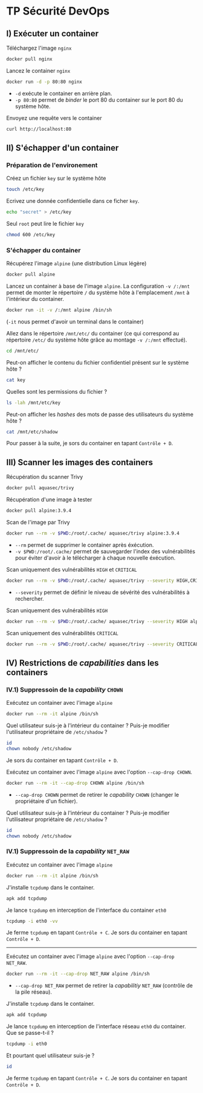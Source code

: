 # TP Sécurité DevOps

## I) Exécuter un container

Téléchargez l'image `nginx`

```bash
docker pull nginx
```

Lancez le container `nginx`

```bash
docker run -d -p 80:80 nginx

```

* `-d` exécute le container en arrière plan.
* `-p 80:80` permet de _binder_ le port 80 du container sur le port 80 du système hôte.

Envoyez une requête vers le container

```bash
curl http://localhost:80
```

## II) S'échapper d'un container

### Préparation de l'environement

Créez un fichier `key` sur le système hôte

```bash
touch /etc/key
```

Ecrivez une donnée confidentielle dans ce ficher `key`.

```bash
echo "secret" > /etc/key
```

Seul `root` peut lire le fichier `key`

```bash
chmod 600 /etc/key
```

### S'échapper du container

Récupérez l'image `alpine` (une distribution Linux légère)

```bash
docker pull alpine
```

Lancez un container à base de l'image `alpine`. La configuration `-v /:/mnt` permet de monter le répertoire `/` du système hôte à l'emplacement `/mnt` à l'intérieur du container.

```bash
docker run -it -v /:/mnt alpine /bin/sh
```

(`-it` nous permet d'avoir un terminal dans le container)

Allez dans le répertoire `/mnt/etc/` du container (ce qui correspond au répertoire `/etc/` du système hôte grâce au montage `-v /:/mnt` effectué).

```bash
cd /mnt/etc/
```

Peut-on afficher le contenu du fichier confidentiel présent sur le système hôte ?

```bash
cat key
```

Quelles sont les permissions du fichier ?

```bash
ls -lah /mnt/etc/key
```

Peut-on afficher les _hashes_ des mots de passe des utilisateurs du système hôte ?

```bash
cat /mnt/etc/shadow
```

Pour passer à la suite, je sors du container en tapant `Contrôle + D`.

## III) Scanner les images des containers

Récupération du scanner Trivy

```bash
docker pull aquasec/trivy
```

Récupération d'une image à tester

```bash
docker pull alpine:3.9.4
```

Scan de l'image par Trivy

```bash
docker run --rm -v $PWD:/root/.cache/ aquasec/trivy alpine:3.9.4
```

* `--rm` permet de supprimer le container après éxécution.
* `-v $PWD:/root/.cache/` permet de sauvegarder l'index des vulnérabilités pour éviter d'avoir à le télécharger à chaque nouvelle éxécution.

Scan uniquement des vulnérabilités `HIGH` et `CRITICAL`

```bash
docker run --rm -v $PWD:/root/.cache/ aquasec/trivy --severity HIGH,CRITICAL alpine:3.9.4
```

* `--severity` permet de définir le niveau de sévérité des vulnérabilités à rechercher.

Scan uniquement des vulnérabilités `HIGH`

```bash
docker run --rm -v $PWD:/root/.cache/ aquasec/trivy --severity HIGH alpine:3.9.4
```

Scan uniquement des vulnérabilités `CRITICAL`

```bash
docker run --rm -v $PWD:/root/.cache/ aquasec/trivy --severity CRITICAL alpine:3.9.4
```

## IV) Restrictions de _capabilities_ dans les containers

### IV.1) Suppressoin de la _capability_ `CHOWN`

Exécutez un container avec l'image `alpine`

```bash
docker run --rm -it alpine /bin/sh
```

Quel utilisateur suis-je à l'intérieur du container ?
Puis-je modifier l'utilisateur propriétaire de `/etc/shadow` ?

```bash
id
chown nobody /etc/shadow
```

Je sors du container en tapant `Contrôle + D`.

Exécutez un container avec l'image `alpine` avec l'option `--cap-drop CHOWN`.

```bash
docker run --rm -it --cap-drop CHOWN alpine /bin/sh
```

* `--cap-drop CHOWN` permet de retirer le _capability_ `CHOWN` (changer le propriétaire d'un fichier).

Quel utilisateur suis-je à l'intérieur du container ?
Puis-je modifier l'utilisateur propriétaire de `/etc/shadow` ?

```bash
id
chown nobody /etc/shadow
```

### IV.1) Suppressoin de la _capability_ `NET_RAW`

Exécutez un container avec l'image `alpine`

```bash
docker run --rm -it alpine /bin/sh
```

J'installe `tcpdump` dans le container.

```bash
apk add tcpdump
```

Je lance `tcpdump` en interception de l'interface du container `eth0`

```bash
tcpdump -i eth0 -vv
```

Je ferme `tcpdump` en tapant `Contrôle + C`.
Je sors du container en tapant `Contrôle + D`.

---

Exécutez un container avec l'image `alpine` avec l'option `--cap-drop NET_RAW`.

```bash
docker run --rm -it --cap-drop NET_RAW alpine /bin/sh
```

* `--cap-drop NET_RAW` permet de retirer la _capabilitiy_ `NET_RAW` (contrôle de la pile réseau).

J'installe `tcpdump` dans le container.

```bash
apk add tcpdump
```

Je lance `tcpdump` en interception de l'interface réseau `eth0` du container.
Que se passe-t-il ?

```bash
tcpdump -i eth0
```

Et pourtant quel utilisateur suis-je ?

```bash
id
```

Je ferme `tcpdump` en tapant `Contrôle + C`.
Je sors du container en tapant `Contrôle + D`.
